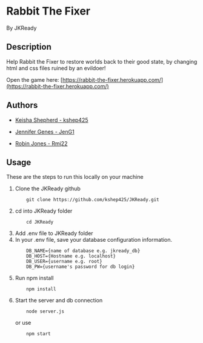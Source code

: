 # Rabbit The Fixer
By JKReady

## Description
Help Rabbit the Fixer to restore worlds back to their good state, by changing html and css files ruined by an evildoer!

Open the game here: [https://rabbit-the-fixer.herokuapp.com/](https://rabbit-the-fixer.herokuapp.com/)

## Authors
* [Keisha Shepherd - kshep425](https://github.com/kshep425)

* [Jennifer Genes - JenG1](https://github.com/JenG1)

* [Robin Jones - Rmj22](https://github.com/Rmj22)

## Usage
These are the steps to run this locally on your machine
1.  Clone the JKReady github
    ```
        git clone https://github.com/kshep425/JKReady.git
    ```
1.  cd into JKReady folder
    ```
        cd JKReady
    ```
1.  Add .env file to JKReady folder
1.  In your .env file, save your database configuration information.
    ```
        DB_NAME={name of database e.g. jkready_db}
        DB_HOST={Hostname e.g. localhost}
        DB_USER={username e.g. root}
        DB_PW={username's password for db login}
    ```
1.  Run npm install
    ```
        npm install
    ```
1.  Start the server and db connection
    ```
        node server.js
    ```
    or use
    ```
        npm start
    ```
